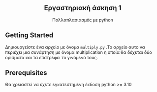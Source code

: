 

<h2 align="center"> <strong> Εργαστηριακή άσκηση 1 </strong></h2>
<p align="center">
    Πολλαπλασιασμός με python
    <br />
</p>

<!-- GETTING STARTED -->
## Getting Started

Δημιουργείστε ένα αρχείο με όνομα ``` multiply.py ``` .Το αρχείο αυτο να περιέχει μια συνάρτηση με όνομα multiplication η οποία θα δέχεται δύο ορίσματα και τα επστρέφει το γινόμενό τους.

## Prerequisites

Θα χρειαστεί να έχετε εγκατεστημένη έκδοση python >= 3.10


